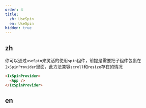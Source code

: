 ```yaml
---
order: 4
title:
  zh: UseSpin
  en: UseSpin
hidden: true
---
```


## zh

你可以通过`useSpin`来灵活的使用`spin`组件，前提是需要把子组件包裹在`IxSpinProvider`里面，此方法兼容`scroll`和`resize`存在的情况

``` html
<IxSpinProvider>
  <App />
</IxSpinProvider>
```

## en
